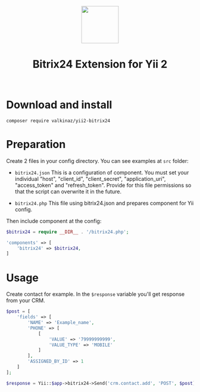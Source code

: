 <p align="center">
    <a href="https://github.com/yiisoft" target="_blank">
        <img src="https://avatars0.githubusercontent.com/u/993323" height="100px">
    </a>
    <h1 align="center">Bitrix24 Extension for Yii 2</h1>
    <br>
</p>

# Download and install
```
composer require valkinaz/yii2-bitrix24
```

# Preparation

Create 2 files in your config directory. You can see examples at ```src``` folder:

- ```bitrix24.json```
This is a configuration of component. You must set your individual "host", "client_id", "client_secret", "application_uri", "access_token" and "refresh_token". Provide for this file permissions so that the script can overwrite it in the future.

- ```bitrix24.php```
This file using bitrix24.json and prepares component for Yii config.

Then include component at the config:
```php
$bitrix24 = require __DIR__ . '/bitrix24.php';

'components' => [
	'bitrix24' => $bitrix24,
]
```

# Usage

Create contact for example. In the ```$response``` variable you'll get response from your CRM.
```php
$post = [
    'fields' => [
        'NAME' => 'Example_name',
        'PHONE' => [
            [
                'VALUE' => '79999999999',
                'VALUE_TYPE' => 'MOBILE'
            ]
        ],
        'ASSIGNED_BY_ID' => 1
    ]
];

$response = Yii::$app->bitrix24->Send('crm.contact.add', 'POST', $post);
```
